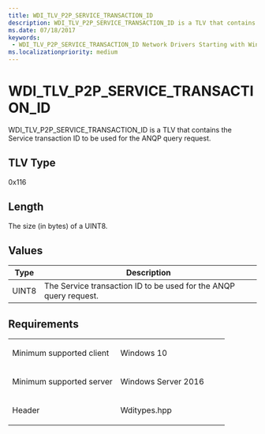 ```yaml
---
title: WDI_TLV_P2P_SERVICE_TRANSACTION_ID
description: WDI_TLV_P2P_SERVICE_TRANSACTION_ID is a TLV that contains the Service transaction ID to be used for the ANQP query request.
ms.date: 07/18/2017
keywords:
 - WDI_TLV_P2P_SERVICE_TRANSACTION_ID Network Drivers Starting with Windows Vista
ms.localizationpriority: medium
---
```


# WDI\_TLV\_P2P\_SERVICE\_TRANSACTION\_ID


WDI\_TLV\_P2P\_SERVICE\_TRANSACTION\_ID is a TLV that contains the Service transaction ID to be used for the ANQP query request.

## TLV Type


0x116

## Length


The size (in bytes) of a UINT8.

## Values


| Type  | Description                                                       |
|-------|-------------------------------------------------------------------|
| UINT8 | The Service transaction ID to be used for the ANQP query request. |

 

## Requirements

<table>
<colgroup>
<col width="50%" />
<col width="50%" />
</colgroup>
<tbody>
<tr class="odd">
<td><p>Minimum supported client</p></td>
<td><p>Windows 10</p></td>
</tr>
<tr class="even">
<td><p>Minimum supported server</p></td>
<td><p>Windows Server 2016</p></td>
</tr>
<tr class="odd">
<td><p>Header</p></td>
<td>Wditypes.hpp</td>
</tr>
</tbody>
</table>

 

 




